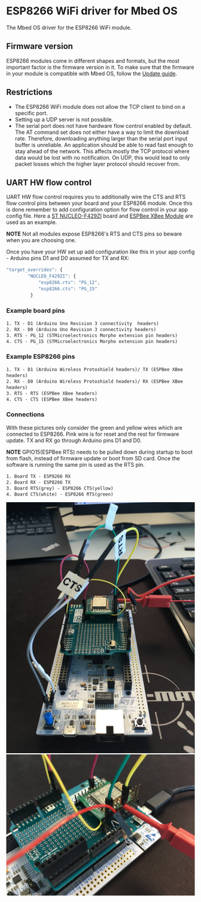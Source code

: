 # ESP8266 WiFi driver for Mbed OS

The Mbed OS driver for the ESP8266 WiFi module.

## Firmware version

ESP8266 modules come in different shapes and formats, but the most important factor is the firmware version in it. To make sure that the firmware in your module is compatible with Mbed OS, follow the [Update guide](https://developer.mbed.org/teams/ESP8266/wiki/Firmware-Update).

## Restrictions

- The ESP8266 WiFi module does not allow the TCP client to bind on a specific port.
- Setting up a UDP server is not possible.
- The serial port does not have hardware flow control enabled by default. The AT command set does not either have a way to limit the download rate. Therefore, downloading anything larger than the serial port input buffer is unreliable. An application should be able to read fast enough to stay ahead of the network. This affects mostly the TCP protocol where data would be lost with no notification. On UDP, this would lead to only packet losses which the higher layer protocol should recover from.

## UART HW flow control

UART HW flow control requires you to additionally wire the CTS and RTS flow control pins between your board and your ESP8266 module. Once this is done remember to add configuration option for flow control in your app config file. Here a [ST NUCLEO-F429ZI](https://os.mbed.com/platforms/ST-Nucleo-F429ZI/) board and [ESPBee XBee Module](https://www.cascologix.com/product/espbee/) are used as an example.

**NOTE** Not all modules expose ESP8266's RTS and CTS pins so beware when you are choosing one.

Once you have your HW set up add configuration like this in your app config - Arduino pins D1 and D0 assumed for TX and RX:

``` javascript
"target_overrides": {
        "NUCLEO_F429ZI": {
            "esp8266.rts": "PG_12",
            "esp8266.cts": "PG_15"
         }
```

### Example board pins
    1. TX - D1 (Arduino Uno Revision 3 connectivity  headers)
    2. RX - D0 (Arduino Uno Revision 3 connectivity headers)
    3. RTS - PG_12 (STMicroelectronics Morpho extension pin headers)
    4. CTS - PG_15 (STMicroelectronics Morpho extension pin headers)

### Example ESP8266 pins
    1. TX - D1 (Arduino Wireless Protoshield headers)/ TX (ESPBee XBee headers)
    2. RX - D0 (Arduino Wireless Protoshield headers)/ RX (ESPBee XBee headers)
    3. RTS - RTS (ESPBee XBee headers)
    4. CTS - CTS (ESPBee XBee headers)

### Connections
With these pictures only consider the green and yellow wires which are connected to ESP8266. Pink wire is for reset and the rest for firmware update. TX and RX go through Arduino pins D1 and D0.

**NOTE** GPIO15(ESPBee RTS) needs to be pulled down during startup to boot from flash, instead of firmware update or boot from SD card. Once the software is running the same pin is used as the RTS pin.

    1. Board TX - ESP8266 RX
    2. Board RX - ESP8266 TX
    3. Board RTS(grey) - ESP8266 CTS(yellow)
    4. Board CTS(white) - ESP8266 RTS(green)

![RTS,CTS](nucleo_esp8266_hw_fc1.jpg)
![RTS,CTS](nucleo_esp8266_hw_fc2.jpg)

